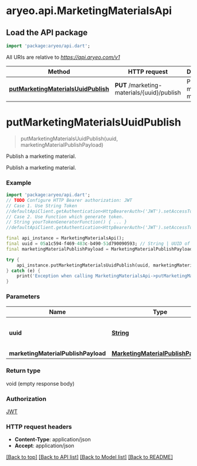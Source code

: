 # aryeo.api.MarketingMaterialsApi

## Load the API package
```dart
import 'package:aryeo/api.dart';
```

All URIs are relative to *https://api.aryeo.com/v1*

Method | HTTP request | Description
------------- | ------------- | -------------
[**putMarketingMaterialsUuidPublish**](MarketingMaterialsApi.md#putmarketingmaterialsuuidpublish) | **PUT** /marketing-materials/{uuid}/publish | Publish a marketing material.


# **putMarketingMaterialsUuidPublish**
> putMarketingMaterialsUuidPublish(uuid, marketingMaterialPublishPayload)

Publish a marketing material.

Publish a marketing material.

### Example 
```dart
import 'package:aryeo/api.dart';
// TODO Configure HTTP Bearer authorization: JWT
// Case 1. Use String Token
//defaultApiClient.getAuthentication<HttpBearerAuth>('JWT').setAccessToken('YOUR_ACCESS_TOKEN');
// Case 2. Use Function which generate token.
// String yourTokenGeneratorFunction() { ... }
//defaultApiClient.getAuthentication<HttpBearerAuth>('JWT').setAccessToken(yourTokenGeneratorFunction);

final api_instance = MarketingMaterialsApi();
final uuid = 05a1c594-f469-483c-b490-51d790090593; // String | UUID of the marketing material record.
final marketingMaterialPublishPayload = MarketingMaterialPublishPayload(); // MarketingMaterialPublishPayload | 

try { 
    api_instance.putMarketingMaterialsUuidPublish(uuid, marketingMaterialPublishPayload);
} catch (e) {
    print('Exception when calling MarketingMaterialsApi->putMarketingMaterialsUuidPublish: $e\n');
}
```

### Parameters

Name | Type | Description  | Notes
------------- | ------------- | ------------- | -------------
 **uuid** | [**String**](.md)| UUID of the marketing material record. | 
 **marketingMaterialPublishPayload** | [**MarketingMaterialPublishPayload**](MarketingMaterialPublishPayload.md)|  | [optional] 

### Return type

void (empty response body)

### Authorization

[JWT](../README.md#JWT)

### HTTP request headers

 - **Content-Type**: application/json
 - **Accept**: application/json

[[Back to top]](#) [[Back to API list]](../README.md#documentation-for-api-endpoints) [[Back to Model list]](../README.md#documentation-for-models) [[Back to README]](../README.md)

